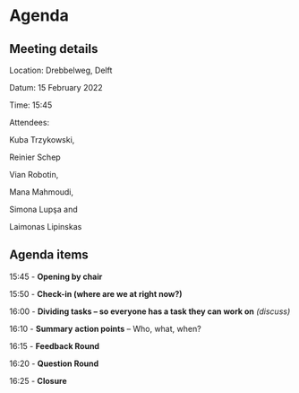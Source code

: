 # Agenda


## Meeting details

Location: 		Drebbelweg, Delft

Datum: 		15 February 2022

Time: 		15:45

Attendees:		

Kuba Trzykowski, 

Reinier Schep 

Vian Robotin, 

Mana Mahmoudi, 

Simona Lupşa and

Laimonas Lipinskas




## Agenda items

15:45 - **Opening by chair**

15:50 - **Check-in (**where are we at right now?**)**

16:00 - **Dividing tasks – so everyone has a task they can work on** *(discuss)*

16:10 - **Summary** **action points** – Who, what, when?

16:15 - **Feedback Round**

16:20 - **Question Round**

16:25 - **Closure**
